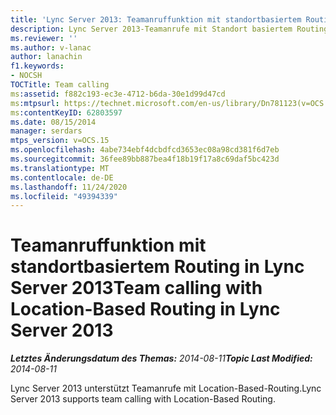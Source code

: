 ```yaml
---
title: 'Lync Server 2013: Teamanruffunktion mit standortbasiertem Routing'
description: Lync Server 2013-Teamanrufe mit Standort basiertem Routing
ms.reviewer: ''
ms.author: v-lanac
author: lanachin
f1.keywords:
- NOCSH
TOCTitle: Team calling
ms:assetid: f882c193-ec3e-4712-b6da-30e1d99d47cd
ms:mtpsurl: https://technet.microsoft.com/en-us/library/Dn781123(v=OCS.15)
ms:contentKeyID: 62803597
ms.date: 08/15/2014
manager: serdars
mtps_version: v=OCS.15
ms.openlocfilehash: 4abe734ebf4dcbdfcd3653ec08a98cd381f6d7eb
ms.sourcegitcommit: 36fee89bb887bea4f18b19f17a8c69daf5bc423d
ms.translationtype: MT
ms.contentlocale: de-DE
ms.lasthandoff: 11/24/2020
ms.locfileid: "49394339"
---
```

# <a name="team-calling-with-location-based-routing-in-lync-server-2013"></a><span data-ttu-id="c0843-103">Teamanruffunktion mit standortbasiertem Routing in Lync Server 2013</span><span class="sxs-lookup"><span data-stu-id="c0843-103">Team calling with Location-Based Routing in Lync Server 2013</span></span>

<div data-xmlns="http://www.w3.org/1999/xhtml">

<div class="topic" data-xmlns="http://www.w3.org/1999/xhtml" data-msxsl="urn:schemas-microsoft-com:xslt" data-cs="https://msdn.microsoft.com/">

<div data-asp="https://msdn2.microsoft.com/asp">



</div>

<div id="mainSection">

<div id="mainBody"><span data-ttu-id="c0843-104">

<span> </span></span><span class="sxs-lookup"><span data-stu-id="c0843-104">

<span> </span></span></span>

<span data-ttu-id="c0843-105">_**Letztes Änderungsdatum des Themas:** 2014-08-11_</span><span class="sxs-lookup"><span data-stu-id="c0843-105">_**Topic Last Modified:** 2014-08-11_</span></span>

<span data-ttu-id="c0843-106">Lync Server 2013 unterstützt Teamanrufe mit Location-Based-Routing.</span><span class="sxs-lookup"><span data-stu-id="c0843-106">Lync Server 2013 supports team calling with Location-Based Routing.</span></span>

<span data-ttu-id="c0843-107"></div>

<span> </span>

</div>

</div>

</span><span class="sxs-lookup"><span data-stu-id="c0843-107"></div>

<span> </span>

</div>

</div>

</span></span></div>

